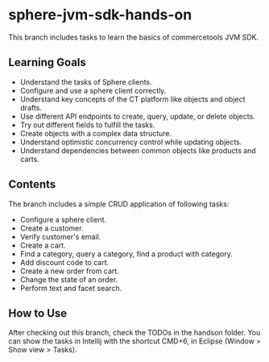 # sphere-jvm-sdk-hands-on
This branch includes tasks to learn the basics of commercetools JVM SDK.

## Learning Goals

- Understand the tasks of Sphere clients.
- Configure and use a sphere client correctly.
- Understand key concepts of the CT platform like objects and object drafts.
- Use different API endpoints to create, query, update, or delete objects.
- Try out different fields to fulfill the tasks.
- Create objects with a complex data structure.
- Understand optimistic concurrency control while updating objects.
- Understand dependencies between common objects like products and carts.

## Contents

The branch includes a simple CRUD application of following tasks:

- Configure a sphere client.
- Create a customer.
- Verify customer's email.
- Create a cart.
- Find a category, query a category, find a product with category.
- Add discount code to cart.
- Create a new order from cart.
- Change the state of an order.
- Perform text and facet search.

## How to Use

After checking out this branch, check the TODOs in the handson folder.
You can show the tasks in Intellij with the shortcut CMD+6, in Eclipse (Window > Show view > Tasks).
